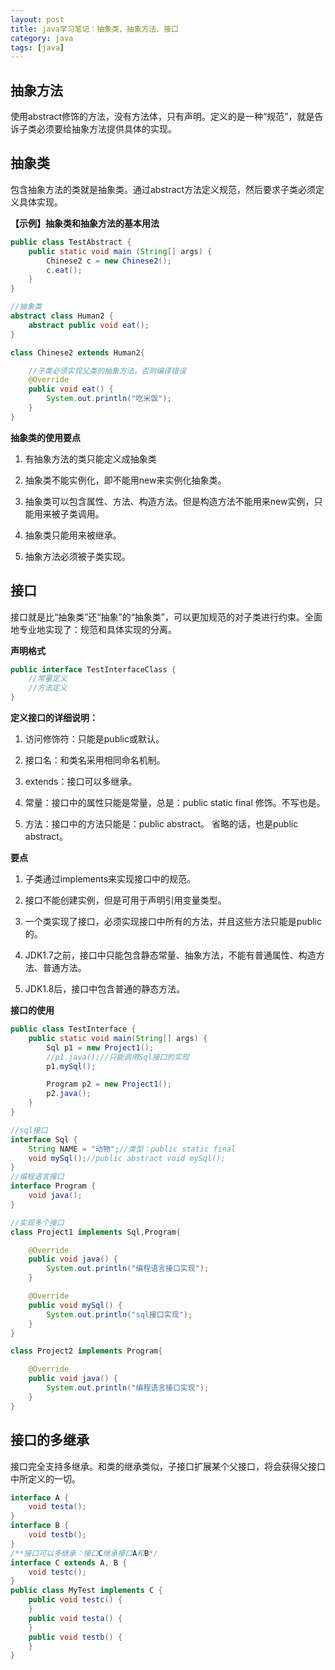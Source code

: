 ```yaml
---
layout: post
title: java学习笔记：抽象类、抽象方法、接口
category: java
tags: [java]
---
```


## 抽象方法

使用abstract修饰的方法，没有方法体，只有声明。定义的是一种“规范”，就是告诉子类必须要给抽象方法提供具体的实现。

## 抽象类

包含抽象方法的类就是抽象类。通过abstract方法定义规范，然后要求子类必须定义具体实现。

**【示例】抽象类和抽象方法的基本用法**

```java
public class TestAbstract {
    public static void main (String[] args) {
        Chinese2 c = new Chinese2();
        c.eat();
    }
}

//抽象类
abstract class Human2 {
    abstract public void eat();
}

class Chinese2 extends Human2{

    //子类必须实现父类的抽象方法，否则编译错误
    @Override
    public void eat() {
        System.out.println("吃米饭");
    }
}
```

**抽象类的使用要点**

1. 有抽象方法的类只能定义成抽象类

2. 抽象类不能实例化，即不能用new来实例化抽象类。

3. 抽象类可以包含属性、方法、构造方法。但是构造方法不能用来new实例，只能用来被子类调用。

4. 抽象类只能用来被继承。

5. 抽象方法必须被子类实现。

## 接口

接口就是比“抽象类”还“抽象”的“抽象类”，可以更加规范的对子类进行约束。全面地专业地实现了：规范和具体实现的分离。

**声明格式**

```java
public interface TestInterfaceClass {
    //常量定义
    //方法定义
}
```

**定义接口的详细说明：**

1. 访问修饰符：只能是public或默认。

2. 接口名：和类名采用相同命名机制。

3. extends：接口可以多继承。

4. 常量：接口中的属性只能是常量，总是：public static final 修饰。不写也是。

5. 方法：接口中的方法只能是：public abstract。 省略的话，也是public abstract。

**要点**

1. 子类通过implements来实现接口中的规范。

2. 接口不能创建实例，但是可用于声明引用变量类型。

3. 一个类实现了接口，必须实现接口中所有的方法，并且这些方法只能是public的。

4. JDK1.7之前，接口中只能包含静态常量、抽象方法，不能有普通属性、构造方法、普通方法。

5. JDK1.8后，接口中包含普通的静态方法。

**接口的使用**

```java
public class TestInterface {
    public static void main(String[] args) {
        Sql p1 = new Project1();
        //p1.java();//只能调用Sql接口的实现
        p1.mySql();

        Program p2 = new Project1();
        p2.java();
    }
}

//sql接口
interface Sql {
    String NAME = "动物";//类型：public static final
    void mySql();//public abstract void mySql();
}
//编程语言接口
interface Program {
    void java();
}

//实现多个接口
class Project1 implements Sql,Program{

    @Override
    public void java() {
        System.out.println("编程语言接口实现");
    }

    @Override
    public void mySql() {
        System.out.println("sql接口实现");
    }
}

class Project2 implements Program{

    @Override
    public void java() {
        System.out.println("编程语言接口实现");
    }
}
```


## 接口的多继承

接口完全支持多继承。和类的继承类似，子接口扩展某个父接口，将会获得父接口中所定义的一切。

```java
interface A {
    void testa();
}
interface B {
    void testb();
}
/**接口可以多继承：接口C继承接口A和B*/
interface C extends A, B {
    void testc();
}
public class MyTest implements C {
    public void testc() {
    }
    public void testa() {
    }
    public void testb() {
    }
}
```
